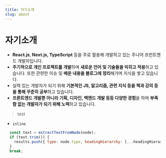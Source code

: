 ```yaml
---
title: 자기소개
slug: about
---
```


# 자기소개

- **React.js**, **Next.js, TypeScript** 등을 주로 활용해 개발하고 있는 주니어 프런트엔드 개발자입니다.
- **주기적으로 개인 프로젝트를 개발**하며 **새로운 언어 및 기술들을 익히고 적용**하고 있습니다. 또한 관련한 이슈 및 **배운 내용을 블로그에 정리**해가며 지식을 쌓고 있습니다.
- 실력 있는 개발자가 되기 위해 **기본적인 JS, 알고리즘, 관련 지식 등을 책과 강의 등을 통해 꾸준히 공부**하고 있습니다.
- **프론트엔드 개발뿐 아니라 기획, 디자인, 백엔드 개발 등등 다양한 경험**을 하며 **부족함 없는 개발자가 되기 위해 노력**하고 있습니다.

> test

- `inline`

```js
  const text = extractTextFromNode(node);
  if (text.trim()) {
    results.push({ type: node.type, headingHierarchy: [...headingHierarchy], text });
  }
  break;
```
